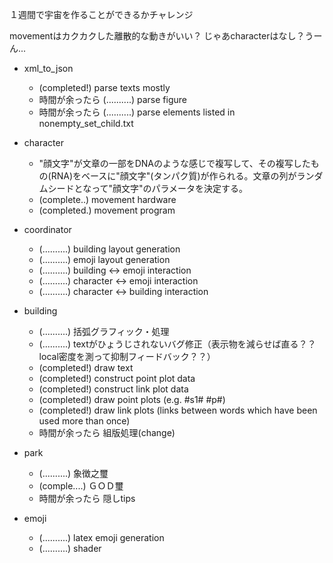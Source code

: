 １週間で宇宙を作ることができるかチャレンジ

movementはカクカクした離散的な動きがいい？
じゃあcharacterはなし？うーん...

- xml_to_json
  - (completed!) parse texts mostly
  - 時間が余ったら (..........) parse figure
  - 時間が余ったら (..........) parse elements listed in nonempty_set_child.txt

- character
  - "顔文字"が文章の一部をDNAのような感じで複写して、その複写したもの(RNA)をベースに"顔文字"(タンパク質)が作られる。文章の列がランダムシードとなって"顔文字"のパラメータを決定する。
  - (complete..) movement hardware
  - (completed.) movement program

- coordinator
  - (..........) building layout generation
  - (..........) emoji layout generation
  - (..........) building <-> emoji interaction
  - (..........) character <-> emoji interaction
  - (..........) character <-> building interaction

- building
  - (..........) 括弧グラフィック・処理
  - (..........) textがひょうじされないバグ修正（表示物を減らせば直る？？local密度を測って抑制フィードバック？？）
  - (completed!) draw text
  - (completed!) construct point plot data
  - (completed!) construct link plot data
  - (completed!) draw point plots (e.g. #s1# #p#)
  - (completed!) draw link plots (links between words which have been used more than once)
  - 時間が余ったら 組版処理(change)

- park
  - (..........) 象徴之璽
  - (comple....) ＧＯＤ璽
  - 時間が余ったら 隠しtips

- emoji
  - (..........) latex emoji generation
  - (..........) shader
